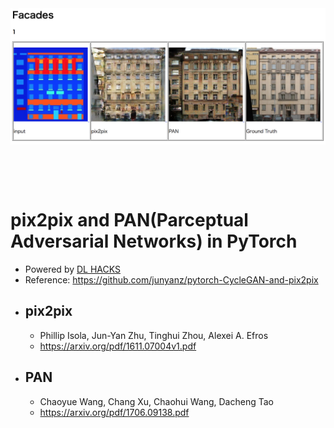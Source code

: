 <img src='imgs_readme/top.jpg' align="center">

<br><br><br>
# pix2pix and PAN(Parceptual Adversarial Networks) in PyTorch
- Powered by [DL HACKS](http://deeplearning.jp/hacks/)
- Reference: https://github.com/junyanz/pytorch-CycleGAN-and-pix2pix
- pix2pix
  - 
  - Phillip Isola, Jun-Yan Zhu, Tinghui Zhou, Alexei A. Efros
  - https://arxiv.org/pdf/1611.07004v1.pdf
- PAN
  -
  - Chaoyue Wang, Chang Xu, Chaohui Wang, Dacheng Tao
  - https://arxiv.org/pdf/1706.09138.pdf
